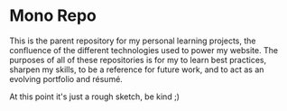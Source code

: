 # Mono Repo

This is the parent repository for my personal learning projects, the confluence of the different technologies
used to power my website. The purposes of all of these repositories is for my to learn best practices, 
sharpen my skills, to be a reference for future work, and to act as an evolving portfolio and résumé.

At this point it's just a rough sketch, be kind ;)
